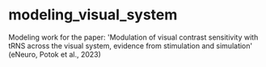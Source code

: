 # modeling_visual_system
Modeling work for the paper: 'Modulation of visual contrast sensitivity with tRNS across the visual system, evidence from stimulation and simulation' (eNeuro, Potok et al., 2023)
